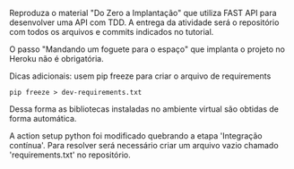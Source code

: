 Reproduza o material "Do Zero a Implantação" que utiliza FAST API para desenvolver uma API com TDD. 
A entrega da atividade será o repositório com todos os arquivos e commits indicados no tutorial. 

O passo "Mandando um foguete para o espaço" que implanta o projeto no Heroku não é obrigatória.

Dicas adicionais: 
usem pip freeze para criar o arquivo de requirements
```
pip freeze > dev-requirements.txt
```

Dessa forma as bibliotecas instaladas no ambiente virtual são obtidas de forma automática. 

A action setup python foi modificado quebrando a etapa 'Integração contínua'. Para resolver será necessário criar um arquivo vazio chamado 'requirements.txt' no repositório. 
